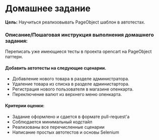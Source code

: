 # Домашнее задание

<b>Цель:</b>
Научиться реализовывать PageObject шаблон в автотестах.

### Описание/Пошаговая инструкция выполнения домашнего задания:

Переписать уже имеющиеся тесты в проекта opencart на PageObject паттерн.

#### Добавить автотесты на следующие сценарии.

<ul>
<li>Добавление нового товара в разделе администратора.</li>
<li>Удаление товара из списка в разделе администартора.</li>
<li>Регистрация нового пользователя в магазине опенкарта.</li>
<li>Переключение валют из верхнего меню опенкарта.</li></ul>

#### Критерии оценки:

<ul>
<li>Задание оформлено и сдается в формате pull-request'a</li>
<li>Соблюдается минимальный кодстайл</li>
<li>Реализованы все перечисленные сценарии</li>
<li>Написание простых автотестов и основы Selenium</li></ul>